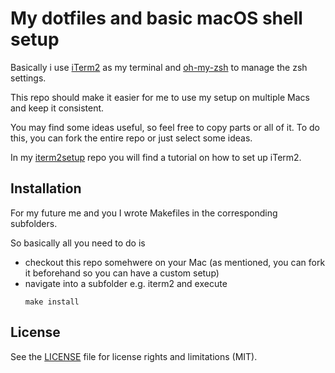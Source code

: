 # My dotfiles and basic macOS shell setup

Basically i use [iTerm2](https://iterm2.com) as my terminal and [oh-my-zsh](http://ohmyz.sh) to manage the zsh settings.

This repo should make it easier for me to use my setup on multiple Macs and keep it consistent.

You may find some ideas useful, so feel free to copy parts or all of it.
To do this, you can fork the entire repo or just select some ideas.

In my [iterm2setup](https://github.com/jschuster/iterm2setup) repo you will find a tutorial on how to set up iTerm2.

## Installation
For my future me and you I wrote Makefiles in the corresponding subfolders.

So basically all you need to do is

* checkout this repo somehwere on your Mac (as mentioned, you can fork it beforehand so you can have a custom setup)
* navigate into a subfolder e.g. iterm2 and execute 
    ```
    make install
    ```

## License
See the [LICENSE](LICENSE) file for license rights and limitations (MIT).
